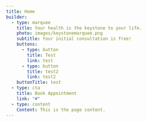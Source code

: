 ```yaml
---
title: Home
builder:
  - type: marquee
    title: Your health is the keystone to your life.
    photo: images/keystonemarquee.png
    subtitle: Your initial consultation is free!
    buttons:
      - type: button
        title: Test
        link: test
      - type: button
        title: test2
        link: test2
    buttonTitle: test
  - type: cta
    title: Book Appointment
    link: "#"
  - type: content
    Content: This is the page content.
---
```

